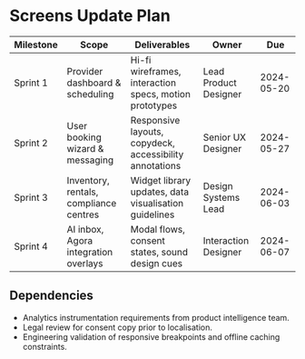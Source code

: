 # Screens Update Plan

| Milestone | Scope | Deliverables | Owner | Due |
| --- | --- | --- | --- | --- |
| Sprint 1 | Provider dashboard & scheduling | Hi-fi wireframes, interaction specs, motion prototypes | Lead Product Designer | 2024-05-20 |
| Sprint 2 | User booking wizard & messaging | Responsive layouts, copydeck, accessibility annotations | Senior UX Designer | 2024-05-27 |
| Sprint 3 | Inventory, rentals, compliance centres | Widget library updates, data visualisation guidelines | Design Systems Lead | 2024-06-03 |
| Sprint 4 | AI inbox, Agora integration overlays | Modal flows, consent states, sound design cues | Interaction Designer | 2024-06-07 |

## Dependencies
- Analytics instrumentation requirements from product intelligence team.
- Legal review for consent copy prior to localisation.
- Engineering validation of responsive breakpoints and offline caching constraints.
